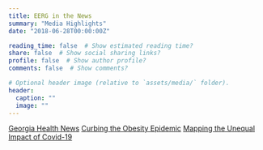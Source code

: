 ```yaml
---
title: EERG in the News
summary: "Media Highlights"
date: "2018-06-28T00:00:00Z"

reading_time: false  # Show estimated reading time?
share: false  # Show social sharing links?
profile: false  # Show author profile?
comments: false  # Show comments?

# Optional header image (relative to `assets/media/` folder).
header:
  caption: ""
  image: ""
---
```


[Georgia Health News](https://www.georgiahealthnews.com/2021/10/georgians-struggling-afford-health-care-survey/)
[Curbing the Obesity Epidemic](https://research.uga.edu/news/curbing-the-obesity-epidemic/)
[Mapping the Unequal Impact of Covid-19](https://news.uga.edu/researchers-map-unequal-impact-covid-19/)